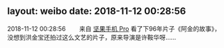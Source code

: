 layout: weibo
date: 2018-11-12 00:28:56
---
2018-11-12 00:28:56  &nbsp;&nbsp;&nbsp;&nbsp;&nbsp;&nbsp; 来自 <a href="http://app.weibo.com/t/feed/Z4AgP" rel="nofollow">坚果手机 Pro</a>
看了下96年片子《阿金的故事》，没想到洪金宝还拍过这么文艺的片子，原来导演是许鞍华呀…… ​​​
